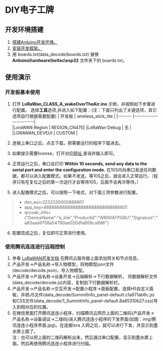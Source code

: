 # DIY电子工牌
## 开发环境搭建
1. [搭建Arduino开发环境。](https://heltec-automation.readthedocs.io/zh_CN/latest/general/how_to_install_git_and_arduino.html)   
2. [安装开发框架。](https://heltec-automation.readthedocs.io/zh_CN/latest/esp32/quick_start.html#git)   
3. 用 boards.txt(data_decode/boards.txt) 替换**Arduino\hardware\heltec\esp32** 文件夹下的 boards.txt。
## 使用演示
### 开发板基本使用
1. 打开 **LoRaWan_CLASS_A_wakeOverTheAir.ino** 示例，并按照如下步骤进行配置。
 选择**工具**选项,并进入如下配置：(注：下面只列出了关键选项，其它选项自行根据需要配置)
    | 开发板  | wireless_stick_lite  |
    |------- |-----------------------|   
    |LoraWAN Region | REGION_CN470|
    |LoRaWan Debug  | 无          |
    |LORAWAN_DEVEUI | CUSTOM     |
   
2. 连接上串口之后，点击下载，把需要运行的程序下载进去。
3. 如果提示需要license，打开对应[网址](http://resource.heltec.cn/search),查询并输入即可。
4. 正常运行之后，串口会打印 **Within 10 seconds, send any data to the serial port and enter the configuration mode.** 在10S内向串口发送任何数据，都可以进入配置模式。如果不发送，等10S之后，就会进入正常运行。（程序只有在复位之后的第一次运行才会等待10S，后面不会再次等待。）
5. 进入配置模式之后，可以按照一下格式，对下面三项参数进行配置。
>- dev_eui=2232330000888801
>- app_key=88888888888888888888888888886601
>- qrcode_info={"DeviceName":"e_link","ProductId":"WR00ATPGRU","Signature":"a83aaa9708a54790ae020dfa809ca998"}
6. 配置完成之后，复位即可正常进行使用。
### 使用腾讯连连进行远程控制
1. 参看 [LoRaWAN开发文档](https://cloud.tencent.com/document/product/1081/52426) 在腾讯云服务器上面添加网关和节点信息。
2. 产品开发->产品名称->导入物模型，将物模型json文件(decode/decode.json)，导入物模型。
3. 产品开发->产品名称->设备开发->云端解析->下行数据解析， 将数据解析文件(data_decode/decode.js)内容，复制到下行数据解析栏。
4. 产品开发->产品名称->交互开发->配置小程序->面板配置，选择H5自定义面板，并把JS文件(data_decode/SummitInfo_panel-default.c1a671ab6c.js)和CSS文件(data_decode/1_SummitInfo_panel-default.8a85310b27.css)导入到相对应的位置。
5. 在微信里面打开腾讯连连小程序，扫描腾讯云网页上面的二维码(产品开发->产品名称->设备调试->二维码)进入腾讯连连小程序的下发界面(如图：img/腾讯连连小程序界面.jpg)。在连接lora 入网之后，就可以进行下发，并显示到墨水屏上面了。   
注：也可以把上面的二维码解析出来，然后通过串口配置，显示到墨水屏上面。然后再使用腾讯连连小程序进行扫描。